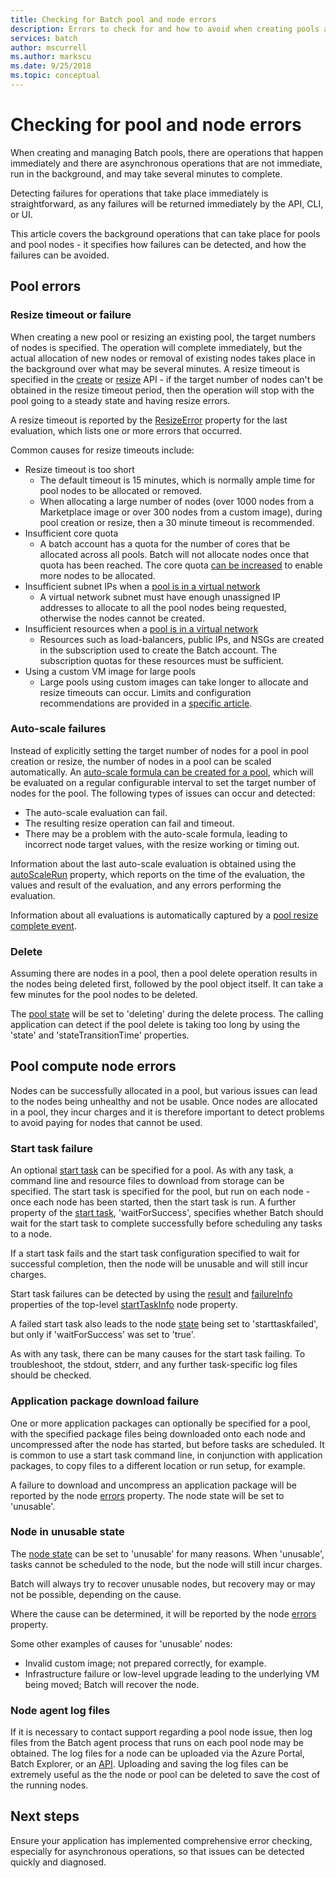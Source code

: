 ```yaml
---
title: Checking for Batch pool and node errors
description: Errors to check for and how to avoid when creating pools and nodes
services: batch
author: mscurrell
ms.author: markscu
ms.date: 9/25/2018
ms.topic: conceptual
---
```


# Checking for pool and node errors

When creating and managing Batch pools, there are operations that happen immediately and there are asynchronous operations that are not immediate, run in the background, and may take several minutes to complete.

Detecting failures for operations that take place immediately is straightforward, as any failures will be returned immediately by the API, CLI, or UI.

This article covers the background operations that can take place for pools and pool nodes - it specifies how failures can be detected, and how the failures can be avoided.

## Pool errors

### Resize timeout or failure

When creating a new pool or resizing an existing pool, the target numbers of nodes is specified.  The operation will complete immediately, but the actual allocation of new nodes or removal of existing nodes takes place in the background over what may be several minutes.  A resize timeout is specified in the [create](https://docs.microsoft.com/rest/api/batchservice/pool/add) or [resize](https://docs.microsoft.com/rest/api/batchservice/pool/resize) API - if the target number of nodes can't be obtained in the resize timeout period, then the operation will stop with the pool going to a steady state and having resize errors.

A resize timeout is reported by the [ResizeError](https://docs.microsoft.com/rest/api/batchservice/pool/get#resizeerror) property for the last evaluation, which lists one or more errors that occurred.

Common causes for resize timeouts include:
- Resize timeout is too short
  - The default timeout is 15 minutes, which is normally ample time for pool nodes to be allocated or removed.
  - When allocating a large number of nodes (over 1000 nodes from a Marketplace image or over 300 nodes from a custom image), during pool creation or resize, then a 30 minute timeout is recommended.
- Insufficient core quota
  - A batch account has a quota for the number of cores that be allocated across all pools.  Batch will not allocate nodes once that quota has been reached.  The core quota [can be increased](https://docs.microsoft.com/azure/batch/batch-quota-limit) to enable more nodes to be allocated.
- Insufficient subnet IPs when a [pool is in a virtual network](https://docs.microsoft.com/azure/batch/batch-virtual-network)
  - A virtual network subnet must have enough unassigned IP addresses to allocate to all the pool nodes being requested, otherwise the nodes cannot be created.
- Insufficient resources when a [pool is in a virtual network](https://docs.microsoft.com/azure/batch/batch-virtual-network)
  - Resources such as load-balancers, public IPs, and NSGs are created in the subscription used to create the Batch account.  The subscription quotas for these resources must be sufficient.
- Using a custom VM image for large pools
  - Large pools using custom images can take longer to allocate and resize timeouts can occur.  Limits and configuration recommendations are provided in a [specific article](https://docs.microsoft.com/azure/batch/batch-custom-images). 

### Auto-scale failures

Instead of explicitly setting the target number of nodes for a pool in pool creation or resize, the number of nodes in a pool can be scaled automatically.  An [auto-scale formula can be created for a pool](https://docs.microsoft.com/azure/batch/batch-automatic-scaling), which will be evaluated on a regular configurable interval to set the target number of nodes for the pool.  The following types of issues can occur and detected:

- The auto-scale evaluation can fail.
- The resulting resize operation can fail and timeout.
- There may be a problem with the auto-scale formula, leading to incorrect node target values, with the resize working or timing out.

Information about the last auto-scale evaluation is obtained using the [autoScaleRun](https://docs.microsoft.com/rest/api/batchservice/pool/get#autoscalerun) property, which reports on the time of the evaluation, the values and result of the evaluation, and any errors performing the evaluation.

Information about all evaluations is automatically captured by a [pool resize complete event](https://docs.microsoft.com/azure/batch/batch-pool-resize-complete-event).

### Delete

Assuming there are nodes in a pool, then a pool delete operation results in the nodes being deleted first, followed by the pool object itself.  It can take a few minutes for the pool nodes to be deleted.

The [pool state](https://docs.microsoft.com/rest/api/batchservice/pool/get#poolstate) will be set to 'deleting' during the delete process.  The calling application can detect if the pool delete is taking too long by using the 'state' and 'stateTransitionTime' properties.

## Pool compute node errors

Nodes can be successfully allocated in a pool, but various issues can lead to the nodes being unhealthy and not be usable.  Once nodes are allocated in a pool, they incur charges and it is therefore important to detect problems to avoid paying for nodes that cannot be used.

### Start task failure

An optional [start task](https://docs.microsoft.com/rest/api/batchservice/pool/add#starttask) can be specified for a pool.  As with any task, a command line and resource files to download from storage can be specified.  The start task is specified for the pool, but run on each node - once each node has been started, then the start task is run.  A further property of the [start task](https://docs.microsoft.com/rest/api/batchservice/pool/add#starttask), 'waitForSuccess', specifies whether Batch should wait for the start task to complete successfully before scheduling any tasks to a node.

If a start task fails and the start task configuration specified to wait for successful completion, then the node will be unusable and will still incur charges.

Start task failures can be detected by using the [result](https://docs.microsoft.com/rest/api/batchservice/computenode/get#taskexecutionresult) and [failureInfo](https://docs.microsoft.com/rest/api/batchservice/computenode/get#taskfailureinformation) properties of the top-level [startTaskInfo](https://docs.microsoft.com/rest/api/batchservice/computenode/get#starttaskinformation) node property.

A failed start task also leads to the node [state](https://docs.microsoft.com/rest/api/batchservice/computenode/get#computenodestate) being set to 'starttaskfailed', but only if 'waitForSuccess' was set to 'true'.

As with any task, there can be many causes for the start task failing.  To troubleshoot, the stdout, stderr, and any further task-specific log files should be checked.

### Application package download failure

One or more application packages can optionally be specified for a pool, with the specified package files being downloaded onto each node and uncompressed after the node has started, but before tasks are scheduled.  It is common to use a start task command line, in conjunction with application packages, to copy files to a different location or run setup, for example.

A failure to download and uncompress an application package will be reported by the node [errors](https://docs.microsoft.com/rest/api/batchservice/computenode/get#computenodeerror) property.  The node state will be set to 'unusable'.

### Node in unusable state

The [node state](https://docs.microsoft.com/rest/api/batchservice/computenode/get#computenodestate) can be set to 'unusable' for many reasons.  When 'unusable', tasks cannot be scheduled to the node, but the node will still incur charges.

Batch will always try to recover unusable nodes, but recovery may or may not be possible, depending on the cause.

Where the cause can be determined, it will be reported by the node [errors](https://docs.microsoft.com/rest/api/batchservice/computenode/get#computenodeerror) property.

Some other examples of causes for 'unusable' nodes:

- Invalid custom image; not prepared correctly, for example.
- Infrastructure failure or low-level upgrade leading to the underlying VM being moved; Batch will recover the node.

### Node agent log files

If it is necessary to contact support regarding a pool node issue, then log files from the Batch agent process that runs on each pool node may be obtained.  The log files for a node can be uploaded via the Azure Portal, Batch Explorer, or an [API](https://docs.microsoft.com/rest/api/batchservice/computenode/uploadbatchservicelogs).  Uploading and saving the log files can be extremely useful as the the node or pool can be deleted to save the cost of the running nodes.

## Next steps

Ensure your application has implemented comprehensive error checking, especially for asynchronous operations, so that issues can be detected quickly and diagnosed.
